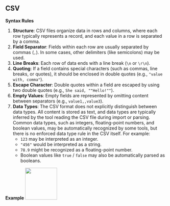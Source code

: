 ## CSV 
**Syntax Rules**
1. **Structure**: CSV files organize data in rows and columns, where each row typically represents a record, and each value in a row is separated by a comma.
2. **Field Separator**: Fields within each row are usually separated by commas (`,`). In some cases, other delimiters (like semicolons) may be used.
3. **Line Breaks**: Each row of data ends with a line break (`\n` or `\r\n`).
4. **Quoting**: If a field contains special characters (such as commas, line breaks, or quotes), it should be enclosed in double quotes (e.g., `"value with, comma"`).
5. **Escape Character**: Double quotes within a field are escaped by using two double quotes (e.g., `She said, ""Hello!""`).
6. **Empty Values**: Empty fields are represented by omitting content between separators (e.g., `value1,,value3`).
7. **Data Types**: The CSV format does not explicitly distinguish between data types. All content is stored as text, and data types are typically inferred by the tool reading the CSV file during import or parsing. Common data types, such as integers, floating-point numbers, and boolean values, may be automatically recognized by some tools, but there is no enforced data type rule in the CSV itself. For example:
   - `123` may be interpreted as an integer.
   - `"456"` would be interpreted as a string.
   - `78.9` might be recognized as a floating-point number.
   - Boolean values like `true` / `false` may also be automatically parsed as booleans.

**Example**
<img src="./assets/csv_example.png" width="auto" height="100px">